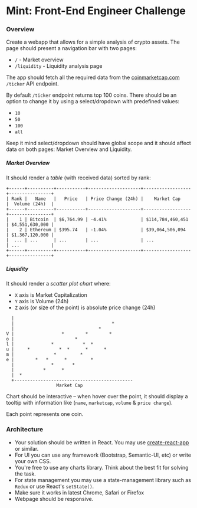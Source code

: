 # Mint: Front-End Engineer Challenge

### Overview

Create a webapp that allows for a simple analysis of crypto assets. The page should present a navigation bar with two pages:

* `/` - Market overview
* `/liquidity` - Liquidity analysis page

The app should fetch all the required data from the [coinmarketcap.com](https://coinmarketcap.com/api/) `/ticker` API endpoint.

By default `/ticker` endpoint returns top 100 coins. There should be an option to change it by using a select/dropdown with predefined values:

* `10`
* `50`
* `100`
* `all`

Keep it mind select/dropdown should have global scope and it should affect data on both pages: Market Overview and Liquidity.

##### Market Overview

It should render a *table* (with received data) sorted by rank:

```
+------+----------+-----------+--------------------+------------------+----------------+
| Rank |   Name   |   Price   | Price Change (24h) |    Market Cap    |  Volume (24h)  |
+------+----------+-----------+--------------------+------------------+----------------+
|    1 | Bitcoin  | $6,764.99 | -4.41%             | $114,784,460,451 | $4,551,630,000 |
|    2 | Ethereum | $395.74   | -1.04%             | $39,064,506,094  | $1,367,120,000 |
|  ... | ...      | ...       | ...                | ...              | ...            |
+------+----------+-----------+--------------------+------------------+----------------+
```

##### Liquidity

It should render a *scatter plot chart* where:

* `X` axis is Market Capitalization
* `Y` axis is Volume (24h)
* `Z` axis (or size of the point) is absolute price change (24h)

```
  |
  |                                     *
  |                                *
V |                  *        *        *
o |                       *
l |              *           *  *
u |     *           *  *      *      *
m |               *         *
e |        *   *      *         *
  |              *       *
  |           *      *
  |  *
  +---------------------------------------------
                   Market Cap
```

Chart should be interactive – when hover over the point, it should display a tooltip with information like (`name`, `marketcap`, `volume` & `price change`).

Each point represents one coin.

### Architecture

* Your solution should be written in React. You may use [create-react-app](https://github.com/facebook/create-react-app) or similar.
* For UI you can use any framework (Bootstrap, Semantic-UI, etc) or write your own CSS.
* You're free to use any charts library. Think about the best fit for solving the task.
* For state management you may use a state-management library such as `Redux` or use React's `setState()`.
* Make sure it works in latest Chrome, Safari or Firefox
* Webpage should be responsive.
